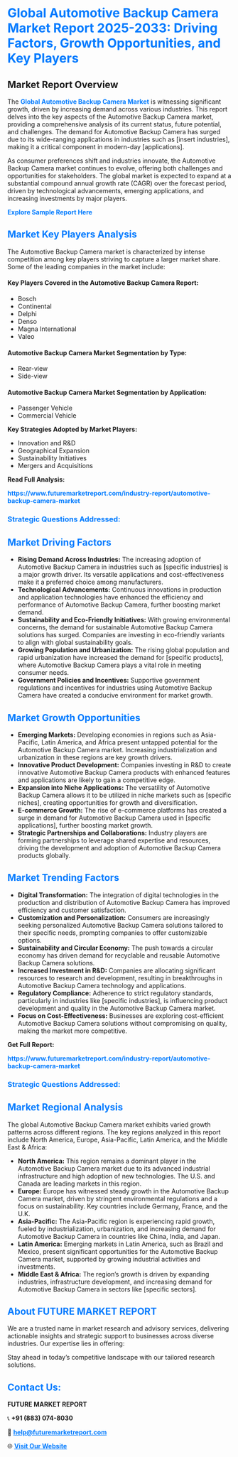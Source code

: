 <h1 style="color: #007BFF;">Global Automotive Backup Camera Market Report 2025-2033: Driving Factors, Growth Opportunities, and Key Players</h1>

<section id="overview">
<h2>Market Report Overview</h2>
<p>The <a href="https://www.futuremarketreport.com/industry-report/automotive-backup-camera-market" style="color: #007BFF; text-decoration: none;"><strong>Global Automotive Backup Camera Market</strong></a> is witnessing significant growth, driven by increasing demand across various industries. This report delves into the key aspects of the Automotive Backup Camera market, providing a comprehensive analysis of its current status, future potential, and challenges. The demand for Automotive Backup Camera has surged due to its wide-ranging applications in industries such as [insert industries], making it a critical component in modern-day [applications].</p>
<p>As consumer preferences shift and industries innovate, the Automotive Backup Camera market continues to evolve, offering both challenges and opportunities for stakeholders. The global market is expected to expand at a substantial compound annual growth rate (CAGR) over the forecast period, driven by technological advancements, emerging applications, and increasing investments by major players.</p>
</section>

<section id="overview">
<p><a href="https://www.futuremarketreport.com/request-sample/reportId=41251" style="color: #007BFF; text-decoration: none;"><strong>Explore Sample Report Here</strong></a></p>
</section>

<section id="key-players">
<h2 style="color: #007BFF;">Market Key Players Analysis</h2>
<p>The Automotive Backup Camera market is characterized by intense competition among key players striving to capture a larger market share. Some of the leading companies in the market include:</p>
<h4>Key Players Covered in the Automotive Backup Camera Report:</h4>
<ul><li>Bosch</li><li>Continental</li><li>Delphi</li><li>Denso</li><li>Magna International</li><li>Valeo</li></ul>
<h4>Automotive Backup Camera Market Segmentation by Type:</h4>
<ul><li>Rear-view</li><li>Side-view</li></ul>

<h4>Automotive Backup Camera Market Segmentation by Application:</h4>
<ul><li>Passenger Vehicle</li><li>Commercial Vehicle</li></ul>
<p><strong>Key Strategies Adopted by Market Players:</strong></p>
<ul>
<li>Innovation and R&D</li>
<li>Geographical Expansion</li>
<li>Sustainability Initiatives</li>
<li>Mergers and Acquisitions</li>
</ul>
</section>

<section>
<p><strong>Read Full Analysis: </strong></p><a href="https://www.futuremarketreport.com/industry-report/automotive-backup-camera-market" style="color: #007BFF; text-decoration: none;"><strong>https://www.futuremarketreport.com/industry-report/automotive-backup-camera-market</strong></a>
<h3 style="color: #007BFF;">Strategic Questions Addressed:</h3>
</section>

<section id="driving-factors">
<h2 style="color: #007BFF;">Market Driving Factors</h2>
<ul>
<li><strong>Rising Demand Across Industries:</strong> The increasing adoption of Automotive Backup Camera in industries such as [specific industries] is a major growth driver. Its versatile applications and cost-effectiveness make it a preferred choice among manufacturers.</li>
<li><strong>Technological Advancements:</strong> Continuous innovations in production and application technologies have enhanced the efficiency and performance of Automotive Backup Camera, further boosting market demand.</li>
<li><strong>Sustainability and Eco-Friendly Initiatives:</strong> With growing environmental concerns, the demand for sustainable Automotive Backup Camera solutions has surged. Companies are investing in eco-friendly variants to align with global sustainability goals.</li>
<li><strong>Growing Population and Urbanization:</strong> The rising global population and rapid urbanization have increased the demand for [specific products], where Automotive Backup Camera plays a vital role in meeting consumer needs.</li>
<li><strong>Government Policies and Incentives:</strong> Supportive government regulations and incentives for industries using Automotive Backup Camera have created a conducive environment for market growth.</li>
</ul>
</section>

<section id="growth-opportunities">
<h2 style="color: #007BFF;">Market Growth Opportunities</h2>
<ul>
<li><strong>Emerging Markets:</strong> Developing economies in regions such as Asia-Pacific, Latin America, and Africa present untapped potential for the Automotive Backup Camera market. Increasing industrialization and urbanization in these regions are key growth drivers.</li>
<li><strong>Innovative Product Development:</strong> Companies investing in R&D to create innovative Automotive Backup Camera products with enhanced features and applications are likely to gain a competitive edge.</li>
<li><strong>Expansion into Niche Applications:</strong> The versatility of Automotive Backup Camera allows it to be utilized in niche markets such as [specific niches], creating opportunities for growth and diversification.</li>
<li><strong>E-commerce Growth:</strong> The rise of e-commerce platforms has created a surge in demand for Automotive Backup Camera used in [specific applications], further boosting market growth.</li>
<li><strong>Strategic Partnerships and Collaborations:</strong> Industry players are forming partnerships to leverage shared expertise and resources, driving the development and adoption of Automotive Backup Camera products globally.</li>
</ul>
</section>

<section id="trending-factors">
<h2 style="color: #007BFF;">Market Trending Factors</h2>
<ul>
<li><strong>Digital Transformation:</strong> The integration of digital technologies in the production and distribution of Automotive Backup Camera has improved efficiency and customer satisfaction.</li>
<li><strong>Customization and Personalization:</strong> Consumers are increasingly seeking personalized Automotive Backup Camera solutions tailored to their specific needs, prompting companies to offer customizable options.</li>
<li><strong>Sustainability and Circular Economy:</strong> The push towards a circular economy has driven demand for recyclable and reusable Automotive Backup Camera solutions.</li>
<li><strong>Increased Investment in R&D:</strong> Companies are allocating significant resources to research and development, resulting in breakthroughs in Automotive Backup Camera technology and applications.</li>
<li><strong>Regulatory Compliance:</strong> Adherence to strict regulatory standards, particularly in industries like [specific industries], is influencing product development and quality in the Automotive Backup Camera market.</li>
<li><strong>Focus on Cost-Effectiveness:</strong> Businesses are exploring cost-efficient Automotive Backup Camera solutions without compromising on quality, making the market more competitive.</li>
</ul>
</section>

<section>
<p><strong>Get Full Report: </strong></p><a href="https://www.futuremarketreport.com/industry-report/automotive-backup-camera-market" style="color: #007BFF; text-decoration: none;"><strong>https://www.futuremarketreport.com/industry-report/automotive-backup-camera-market</strong></a>
<h3 style="color: #007BFF;">Strategic Questions Addressed:</h3>
</section>


<section id="regional-analysis">
<h2 style="color: #007BFF;">Market Regional Analysis</h2>
<p>The global Automotive Backup Camera market exhibits varied growth patterns across different regions. The key regions analyzed in this report include North America, Europe, Asia-Pacific, Latin America, and the Middle East & Africa:</p>
<ul>
<li><strong>North America:</strong> This region remains a dominant player in the Automotive Backup Camera market due to its advanced industrial infrastructure and high adoption of new technologies. The U.S. and Canada are leading markets in this region.</li>
<li><strong>Europe:</strong> Europe has witnessed steady growth in the Automotive Backup Camera market, driven by stringent environmental regulations and a focus on sustainability. Key countries include Germany, France, and the U.K.</li>
<li><strong>Asia-Pacific:</strong> The Asia-Pacific region is experiencing rapid growth, fueled by industrialization, urbanization, and increasing demand for Automotive Backup Camera in countries like China, India, and Japan.</li>
<li><strong>Latin America:</strong> Emerging markets in Latin America, such as Brazil and Mexico, present significant opportunities for the Automotive Backup Camera market, supported by growing industrial activities and investments.</li>
<li><strong>Middle East & Africa:</strong> The region’s growth is driven by expanding industries, infrastructure development, and increasing demand for Automotive Backup Camera in sectors like [specific sectors].</li>
</ul>
</section>

<footer>
<h2 style="color: #007BFF;">About FUTURE MARKET REPORT</h2>
<p>We are a trusted name in market research and advisory services, delivering actionable insights and strategic support to businesses across diverse industries. Our expertise lies in offering:</p>

<p>Stay ahead in today’s competitive landscape with our tailored research solutions.</p>

<h2 style="color: #007BFF;">Contact Us:</h2>
<p><strong>FUTURE MARKET REPORT</strong></p>
<p>📞 <strong>+91 (883) 074-8030</strong></p>
<p>📧 <strong><a href="mailto:help@futuremarketreport.com" style="color: #007BFF;">help@futuremarketreport.com</a></strong></p>
<p>🌐 <strong><a href="https://www.futuremarketreport.com/" style="color: #007BFF;">Visit Our Website</a></strong></p>
</footer>